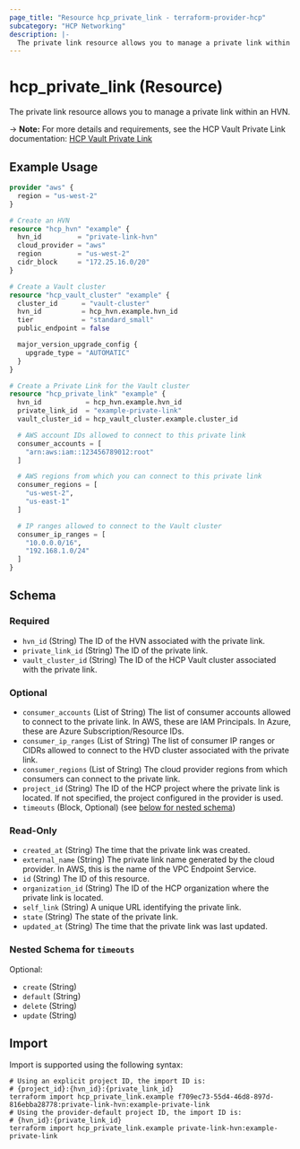 ```yaml
---
page_title: "Resource hcp_private_link - terraform-provider-hcp"
subcategory: "HCP Networking"
description: |-
  The private link resource allows you to manage a private link within an HVN.
---
```


# hcp_private_link (Resource)

The private link resource allows you to manage a private link within an HVN.

-> **Note:** For more details and requirements, see the HCP Vault Private Link documentation: [HCP Vault Private Link](https://developer.hashicorp.com/hcp/docs/vault/aws-privatelink)

## Example Usage

```terraform
provider "aws" {
  region = "us-west-2"
}

# Create an HVN
resource "hcp_hvn" "example" {
  hvn_id         = "private-link-hvn"
  cloud_provider = "aws"
  region         = "us-west-2"
  cidr_block     = "172.25.16.0/20"
}

# Create a Vault cluster
resource "hcp_vault_cluster" "example" {
  cluster_id      = "vault-cluster"
  hvn_id          = hcp_hvn.example.hvn_id
  tier            = "standard_small"
  public_endpoint = false

  major_version_upgrade_config {
    upgrade_type = "AUTOMATIC"
  }
}

# Create a Private Link for the Vault cluster
resource "hcp_private_link" "example" {
  hvn_id           = hcp_hvn.example.hvn_id
  private_link_id  = "example-private-link"
  vault_cluster_id = hcp_vault_cluster.example.cluster_id

  # AWS account IDs allowed to connect to this private link
  consumer_accounts = [
    "arn:aws:iam::123456789012:root"
  ]

  # AWS regions from which you can connect to this private link
  consumer_regions = [
    "us-west-2",
    "us-east-1"
  ]

  # IP ranges allowed to connect to the Vault cluster
  consumer_ip_ranges = [
    "10.0.0.0/16",
    "192.168.1.0/24"
  ]
}
```

<!-- schema generated by tfplugindocs -->
## Schema

### Required

- `hvn_id` (String) The ID of the HVN associated with the private link.
- `private_link_id` (String) The ID of the private link.
- `vault_cluster_id` (String) The ID of the HCP Vault cluster associated with the private link.

### Optional

- `consumer_accounts` (List of String) The list of consumer accounts allowed to connect to the private link. In AWS, these are IAM Principals. In Azure, these are Azure Subscription/Resource IDs.
- `consumer_ip_ranges` (List of String) The list of consumer IP ranges or CIDRs allowed to connect to the HVD cluster associated with the private link.
- `consumer_regions` (List of String) The cloud provider regions from which consumers can connect to the private link.
- `project_id` (String) The ID of the HCP project where the private link is located. If not specified, the project configured in the provider is used.
- `timeouts` (Block, Optional) (see [below for nested schema](#nestedblock--timeouts))

### Read-Only

- `created_at` (String) The time that the private link was created.
- `external_name` (String) The private link name generated by the cloud provider. In AWS, this is the name of the VPC Endpoint Service.
- `id` (String) The ID of this resource.
- `organization_id` (String) The ID of the HCP organization where the private link is located.
- `self_link` (String) A unique URL identifying the private link.
- `state` (String) The state of the private link.
- `updated_at` (String) The time that the private link was last updated.

<a id="nestedblock--timeouts"></a>
### Nested Schema for `timeouts`

Optional:

- `create` (String)
- `default` (String)
- `delete` (String)
- `update` (String)

## Import

Import is supported using the following syntax:

```shell
# Using an explicit project ID, the import ID is:
# {project_id}:{hvn_id}:{private_link_id}
terraform import hcp_private_link.example f709ec73-55d4-46d8-897d-816ebba28778:private-link-hvn:example-private-link
# Using the provider-default project ID, the import ID is:
# {hvn_id}:{private_link_id}
terraform import hcp_private_link.example private-link-hvn:example-private-link
```
